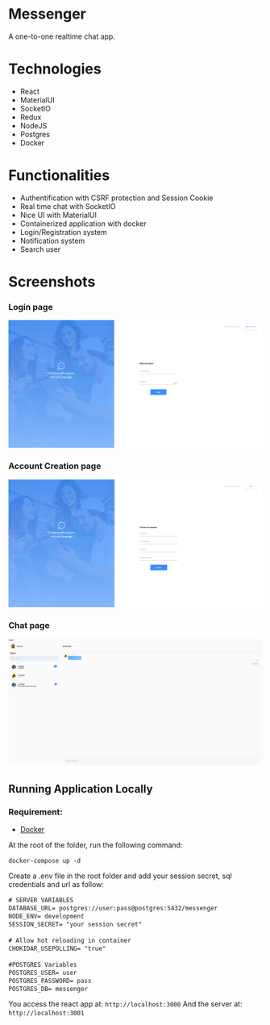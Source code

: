 # Messenger

A one-to-one realtime chat app. 

# Technologies
- React
- MaterialUI
- SocketIO
- Redux
- NodeJS
- Postgres
- Docker 
  
# Functionalities
- Authentification with CSRF protection and Session Cookie
- Real time chat with SocketIO
- Nice UI with MaterialUI
- Containerized application with docker
- Login/Registration system
- Notification system
- Search user

# Screenshots

### Login page
![](/screenshot/login-page.png)
### Account Creation page
![](/screenshot/logout-page.png)
### Chat page
![](/screenshot/message.png)
## Running Application Locally

### Requirement:
- [Docker](https://docs.docker.com/get-docker/)

At the root of the folder, run the following command:
```
docker-compose up -d
```

Create a .env file in the root folder and add your session secret, sql credentials and url as follow:

```
# SERVER VARIABLES
DATABASE_URL= postgres://user:pass@postgres:5432/messenger
NODE_ENV= development
SESSION_SECRET= "your session secret"

# Allow hot reloading in container
CHOKIDAR_USEPOLLING= "true"

#POSTGRES Variables
POSTGRES_USER= user
POSTGRES_PASSWORD= pass
POSTGRES_DB= messenger

```


You access the react app at: `http://localhost:3000`
And the server at: `http://localhost:3001`
